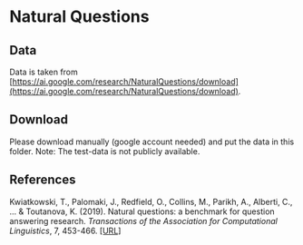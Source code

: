 # Natural Questions

## Data

Data is taken from [https://ai.google.com/research/NaturalQuestions/download](https://ai.google.com/research/NaturalQuestions/download).


## Download

Please download manually (google account needed) and put the data in this folder.
Note: The test-data is not publicly available.

## References

Kwiatkowski, T., Palomaki, J., Redfield, O., Collins, M., Parikh, A., Alberti, C., ... & Toutanova, K. (2019). Natural questions: a benchmark for question answering research. *Transactions of the Association for Computational Linguistics*, 7, 453-466. [[URL]](https://transacl.org/ojs/index.php/tacl/article/view/1455)